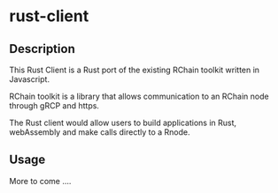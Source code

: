 # rust-client
## Description
This Rust Client is a Rust port of the existing RChain toolkit written in Javascript.

RChain toolkit is a library that allows communication to an RChain node through gRCP and https.

The Rust client would allow users to build applications in Rust, webAssembly and make calls directly to a Rnode.

## Usage
More to come ….
